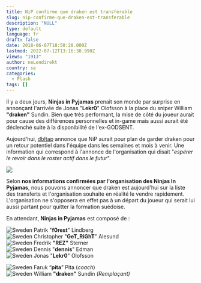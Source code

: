 ```yaml
---
title: NiP confirme que draken est transférable
slug: nip-confirme-que-draken-est-transferable
description: "NULL"
type: default
language: fr
draft: false
date: 2018-06-07T18:50:28.000Z
lastmod: 2022-07-12T13:16:38.990Z
views: "1913"
author: neLendirekt
country: se
categories:
  - Flash
tags: []
---
```

Il y a deux jours, **Ninjas in Pyjamas** prenait son monde par surprise en annonçant l'arrivée de Jonas "**Lekr0**" Olofsson à la place du sniper William **"draken"** Sundin. Bien que très performant, la mise de côté du joueur aurait pour cause des différences personnelles et in-game mais aussi aurait été déclenché suite à la disponibilité de l'ex-GODSENT.

Aujourd'hui, [dbltap](https://www.dbltap.com/posts/6083167-sources-ninjas-in-pyjamas-plan-to-keep-draken-for-potential-return-to-active-roster/partners/40714) annonce que NiP aurait pour plan de garder draken pour un retour potentiel dans l'équipe dans les semaines et mois à venir. Une information qui correspond à l'annonce de l'organisation qui disait "_espérer le revoir dans le roster actif dans le futur_".

![](/images/articles/5b19789e6b16c/images/lzuwC8qM4juathYsfoRJ5YEYBpM3WjzSeuEw03TF.jpeg)

Selon **nos informations confirmées par l'organisation des Ninjas In Pyjamas**, nous pouvons annoncer que draken est aujourd'hui sur la liste des transferts et l'organisation souhaite en réalité le vendre rapidement. L'organisation ne s'opposera en effet pas à un départ du joueur qui serait lui aussi partant pour quitter la formation suédoise.

En attendant, **Ninjas in Pyjamas** est composé de :

![Sweden](/images/countries/se.svg)⁠ Patrik "**f0rest**" Lindberg  
![Sweden](/images/countries/se.svg)⁠ Christopher "**GeT\_RiGhT**" Alesund  
![Sweden](/images/countries/se.svg)⁠ Fredrik **"REZ"** Sterner  
![Sweden](/images/countries/se.svg)⁠ Dennis "**dennis**" Edman  
![Sweden](/images/countries/se.svg)⁠ Jonas "**Lekr0**" Olofsson  
  
![Sweden](/images/countries/se.svg)⁠ Faruk “**pita**” Pita (_coach_)  
![Sweden](/images/countries/se.svg)⁠ William **"draken"** Sundin _(Remplaçant)_
